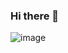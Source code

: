 ### Hi there 👋
![image](https://user-images.githubusercontent.com/91979954/156690019-b432d999-1b53-4e5a-b153-bfde985ede66.png)

<!--
**Jorgitor19/Jorgitor19** is a ✨ _special_ ✨ repository because its `README.md` (this file) appears on your GitHub profile.

Here are some ideas to get you started:

- 🔭 I’m currently working on ...
- 🌱 I’m currently learning ...
- 👯 I’m looking to collaborate on ...
- 🤔 I’m looking for help with ...
- 💬 Ask me about ...
- 📫 How to reach me: ...
- 😄 Pronouns: ...
- ⚡ Fun fact: ...
-->
